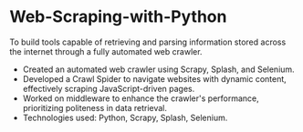 # Web-Scraping-with-Python
To build tools capable of retrieving and parsing information stored across the internet through a fully automated web crawler.
  - Created an automated web crawler using Scrapy, Splash, and Selenium.
  - Developed a Crawl Spider to navigate websites with dynamic content, effectively scraping
JavaScript-driven pages.
  - Worked on middleware to enhance the crawler's performance, prioritizing politeness in data
retrieval.
  - Technologies used: Python, Scrapy, Splash, Selenium.
